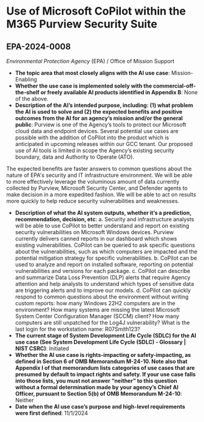 # Use of Microsoft CoPilot within the M365 Purview Security Suite
## EPA-2024-0008
_Environmental Protection Agency_ (EPA) / Office of Mission Support


+ **The topic area that most closely aligns with the AI use case**: Mission-Enabling
+ **Whether the use case is implemented solely with the commercial-off-the-shelf or freely available AI products identified in Appendix B**: None of the above.
+ **Description of the AI’s intended purpose, including: (1) what problem the AI is used to solve and (2) the expected benefits and positive outcomes from the AI for an agency’s mission and/or the general public**: Purview is one of the Agency’s tools to protect our Microsoft cloud data and endpoint devices.  Several potential use cases are possible with the addition of CoPilot into the product which is anticipated in upcoming releases within our GCC tenant.  Our proposed use of AI tools is limited in scope the Agency’s existing security boundary, data and Authority to Operate (ATO).

The expected benefits are faster answers to common questions about the nature of EPA's security and IT infrastructure environment.  We will be able to more effectively leverage the voluminous amount of data currently collected by Purview, Microsoft Security Center, and Defender agents to make decision in a more expedited fashion.  We will be able to act on results more quickly to help reduce security vulnerabilities and weaknesses.
+ **Description of what the AI system outputs, whether it’s a prediction, recommendation, decision, etc**: a.	Security and infrastructure analysts will be able to use CoPilot to better understand and report on existing security vulnerabilities on Microsoft Windows devices. Purview currently delivers canned reports in our dashboard which shows existing vulnerabilities.  CoPilot can be queried to ask specific questions about the vulnerabilities, such as which computers are impacted and the potential mitigation strategy for specific vulnerabilities.
b.	CoPilot can be used to analyze and report on installed software, reporting on potential vulnerabilities and versions for each package.
c.	CoPilot can describe and summarize Data Loss Prevention (DLP) alerts that require Agency attention and help analysts to understand which types of sensitive data are triggering alerts and to improve our models.
d.	CoPilot can quickly respond to common questions about the environment without writing custom reports:  how many Windows 22H2 computers are in the environment?  How many systems are missing the latest Microsoft System Center Configuration Manager (SCCM) client?  How many computers are still unpatched for the Log4J vulnerability?  What is the last login for the workstation name: R07Smith123?
+ **The current stage of System Development Life Cycle (SDLC) for the AI use case (See System Development Life Cycle (SDLC) - Glossary | NIST CSRC)**: Initiated
+ **Whether the AI use case is rights-impacting or safety-impacting, as defined in Section 6 of OMB Memorandum M-24-10. Note also that Appendix I of that memorandum lists categories of use cases that are presumed by default to impact rights and safety. If your use case falls into those lists, you must not answer “neither” to this question without a formal determination made by your agency’s Chief AI Officer, pursuant to Section 5(b) of OMB Memorandum M-24-10**: Neither
+ **Date when the AI use case’s purpose and high-level requirements were first defined**: 11/1/2024
